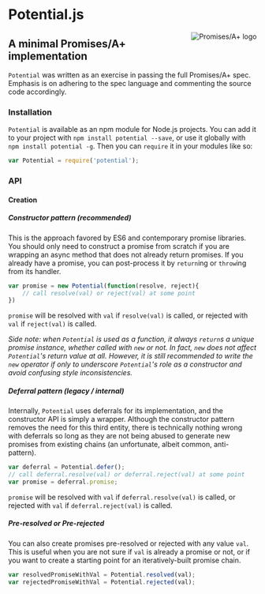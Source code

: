 # Potential.js

<a href="https://promisesaplus.com/">
    <img src="https://promisesaplus.com/assets/logo-small.png"
        alt="Promises/A+ logo"
        title="Promises/A+ 1.0 compliant"
        align="right"
    />
</a>

## A minimal Promises/A+ implementation

`Potential` was written as an exercise in passing the full Promises/A+ spec. Emphasis is on adhering to the spec language and commenting the source code accordingly.

### Installation

`Potential` is available as an npm module for Node.js projects. You can add it to your project with `npm install potential --save`, or use it globally with `npm install potential -g`. Then you can `require` it in your modules like so:

```js
var Potential = require('potential');
```

### API

#### Creation

##### Constructor pattern (recommended)

This is the approach favored by ES6 and contemporary promise libraries. You should only need to construct a promise from scratch if you are wrapping an async method that does not already return promises. If you already have a promise, you can post-process it by `return`ing or `throw`ing from its handler.

```js
var promise = new Potential(function(resolve, reject){
    // call resolve(val) or reject(val) at some point
})
```

`promise` will be resolved with `val` if `resolve(val)` is called, or rejected with `val` if `reject(val)` is called.

*Side note: when `Potential` is used as a function, it always `return`s a unique promise instance, whether called with `new` or not. In fact, `new` does not affect `Potential`'s return value at all. However, it is still recommended to write the `new` operator if only to underscore `Potential`'s role as a constructor and avoid confusing style inconsistencies.*

##### Deferral pattern (legacy / internal)

Internally, `Potential` uses deferrals for its implementation, and the constructor API is simply a wrapper. Although the constructor pattern removes the need for this third entity, there is technically nothing wrong with deferrals so long as they are not being abused to generate new promises from existing chains (an unfortunate, albeit common, anti-pattern).

```js
var deferral = Potential.defer();
// call deferral.resolve(val) or deferral.reject(val) at some point
var promise = deferral.promise;
```

`promise` will be resolved with `val` if `deferral.resolve(val)` is called, or rejected with `val` if `deferral.reject(val)` is called.

##### Pre-resolved or Pre-rejected

You can also create promises pre-resolved or rejected with any value `val`. This is useful when you are not sure if `val` is already a promise or not, or if you want to create a starting point for an iteratively-built promise chain.

```js
var resolvedPromiseWithVal = Potential.resolved(val);
var rejectedPromiseWithVal = Potential.rejected(val);
```
